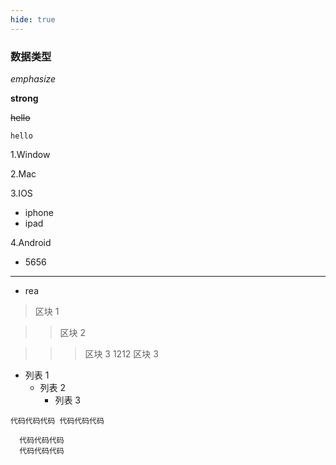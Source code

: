 ```yaml
---
hide: true
---
```


### 数据类型

_emphasize_

**strong**

~~hello~~

`hello`

1.Window

2.Mac

3.IOS

- iphone
- ipad

4.Android

- 5656

---

- rea

> 区块 1

> > 区块 2

> > > 区块 3
> > > 1212
> > > 区块 3

- 列表 1
  - 列表 2
    - 列表 3

`代码代码代码 代码代码代码`

```
  代码代码代码
  代码代码代码
```
